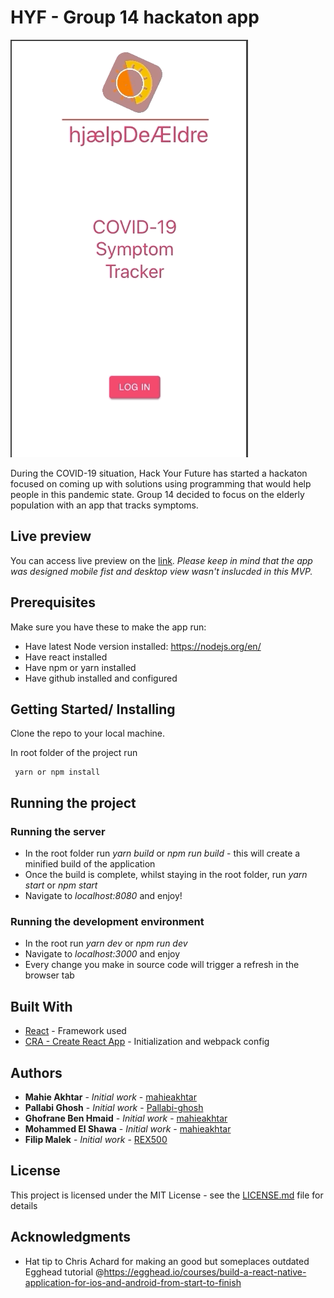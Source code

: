 # HYF - Group 14 hackaton app

![](animation.gif)

During the COVID-19 situation, Hack Your Future has started a hackaton focused on coming up with solutions using programming
that would help people in this pandemic state. Group 14 decided to focus on the elderly population with an app that tracks
symptoms.

## Live preview

You can access live preview on the [link](https://hyf-group14.herokuapp.com/). *Please keep in mind that the app was designed mobile fist and desktop view wasn't inslucded in this MVP.*

## Prerequisites

Make sure you have these to make the app run:
* Have latest Node version installed: https://nodejs.org/en/
* Have react installed
* Have npm or yarn installed
* Have github installed and configured

## Getting Started/ Installing

Clone the repo to your local machine.

In root folder of the project run
```
 yarn or npm install
```

## Running the project

### Running the server
* In the root folder run *yarn build* or *npm run build* - this will create a minified build of the application
* Once the build is complete, whilst staying in the root folder, run *yarn start* or *npm start*
* Navigate to _localhost:8080_ and enjoy!

### Running the development environment
* In the root run *yarn dev* or *npm run dev*
* Navigate to _localhost:3000_ and enjoy
* Every change you make in source code will trigger a refresh in the browser tab

## Built With

* [React](https://reactjs.org/) - Framework used
* [CRA - Create React App](https://github.com/facebook/create-react-app) - Initialization and webpack config

## Authors

* **Mahie Akhtar** - *Initial work* - [mahieakhtar](https://github.com/mahieakhtar)
* **Pallabi Ghosh** - *Initial work* - [Pallabi-ghosh](https://github.com/Pallabi-ghosh)
* **Ghofrane Ben Hmaid** - *Initial work* - [mahieakhtar](https://github.com/benhmaid)
* **Mohammed El Shawa** - *Initial work* - [mahieakhtar](https://github.com/m-elshawa)
* **Filip Malek** - *Initial work* - [REX500](https://github.com/REX500)

## License

This project is licensed under the MIT License - see the [LICENSE.md](LICENSE.md) file for details

## Acknowledgments

* Hat tip to Chris Achard for making an good but someplaces outdated Egghead tutorial @https://egghead.io/courses/build-a-react-native-application-for-ios-and-android-from-start-to-finish
